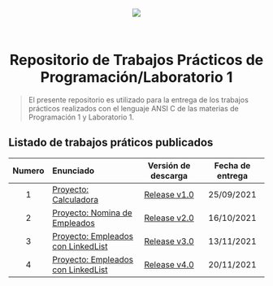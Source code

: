 <h1 align="center">
    <img src="https://avatars.githubusercontent.com/u/22218496?v=4">
    <br/>
    <br/>
    <br/>
    Repositorio de Trabajos Prácticos de Programación/Laboratorio 1
    <br/>
</h1>

> El presente repositorio es utilizado para la entrega de los trabajos prácticos realizados con el lenguaje ANSI C de las materias de Programación 1 y Laboratorio 1.
## Listado de trabajos práticos publicados

Numero | Enunciado                                           | Versión de descarga                                                                     | Fecha de entrega
:----: | :-------------------------------------------------- | :-------------------------------------------------------------------------------------: | :--------------:
1      | [Proyecto: Calculadora](TP_[1]/README.md)              | [Release v1.0](https://github.com/GioLucc/tp_laboratorio_1/releases/tag/V1.0) | 25/09/2021
2      | [Proyecto: Nomina de Empleados](TP_[2]/README.md)      | [Release v2.0](https://github.com/GioLucc/tp_laboratorio_1/releases/tag/V2.0) | 16/10/2021
3      | [Proyecto: Empleados con LinkedList](TP_[3]/README.md) | [Release v3.0](https://github.com/GioLucc/tp_laboratorio_1/releases/tag/v3.0) | 13/11/2021
4      | [Proyecto: Empleados con LinkedList](TP_[4]/README.md) | [Release v4.0](https://github.com/GioLucc/tp_laboratorio_1/releases/tag/v4.0) | 20/11/2021
